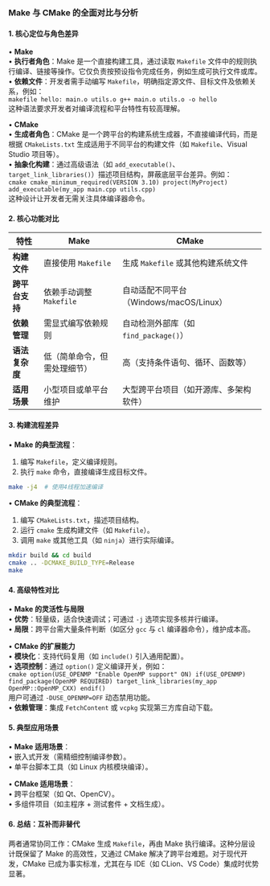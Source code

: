 ### Make 与 CMake 的全面对比与分析

#### 1. **核心定位与角色差异**
• **Make**  
  • **执行者角色**：Make 是一个直接构建工具，通过读取 `Makefile` 文件中的规则执行编译、链接等操作。它仅负责按预设指令完成任务，例如生成可执行文件或库。  
  • **依赖文件**：开发者需手动编写 `Makefile`，明确指定源文件、目标文件及依赖关系，例如：  
    ```makefile
    hello: main.o utils.o
        g++ main.o utils.o -o hello
    ```  
    这种语法要求开发者对编译流程和平台特性有较高理解。

• **CMake**  
  • **生成者角色**：CMake 是一个跨平台的构建系统生成器，不直接编译代码，而是根据 `CMakeLists.txt` 生成适用于不同平台的构建文件（如 `Makefile`、Visual Studio 项目等）。  
  • **抽象化构建**：通过高级语法（如 `add_executable()`、`target_link_libraries()`）描述项目结构，屏蔽底层平台差异。例如：  
    ```cmake
    cmake_minimum_required(VERSION 3.10)
    project(MyProject)
    add_executable(my_app main.cpp utils.cpp)
    ```  
    这种设计让开发者无需关注具体编译器命令。

#### 2. **核心功能对比**
| **特性**              | **Make**                          | **CMake**                          |
|-----------------------|-----------------------------------|------------------------------------|
| **构建文件**          | 直接使用 `Makefile`          | 生成 `Makefile` 或其他构建系统文件 |
| **跨平台支持**        | 依赖手动调整 `Makefile`     | 自动适配不同平台（Windows/macOS/Linux） |
| **依赖管理**          | 需显式编写依赖规则           | 自动检测外部库（如 `find_package()`） |
| **语法复杂度**        | 低（简单命令，但需处理细节） | 高（支持条件语句、循环、函数等）       |
| **适用场景**          | 小型项目或单平台维护     | 大型跨平台项目（如开源库、多架构软件） |

#### 3. **构建流程差异**
• **Make 的典型流程**：  
  1. 编写 `Makefile`，定义编译规则。  
  2. 执行 `make` 命令，直接编译生成目标文件。  
  ```bash
  make -j4  # 使用4线程加速编译
  ```

• **CMake 的典型流程**：  
  1. 编写 `CMakeLists.txt`，描述项目结构。  
  2. 运行 `cmake` 生成构建文件（如 `Makefile`）。  
  3. 调用 `make` 或其他工具（如 `ninja`）进行实际编译。  
  ```bash
  mkdir build && cd build
  cmake .. -DCMAKE_BUILD_TYPE=Release
  make
  ```

#### 4. **高级特性对比**
• **Make 的灵活性与局限**  
  • **优势**：轻量级，适合快速调试；可通过 `-j` 选项实现多核并行编译。  
  • **局限**：跨平台需大量条件判断（如区分 `gcc` 与 `cl` 编译器命令），维护成本高。

• **CMake 的扩展能力**  
  • **模块化**：支持代码复用（如 `include()` 引入通用配置）。  
  • **选项控制**：通过 `option()` 定义编译开关，例如：  
    ```cmake
    option(USE_OPENMP "Enable OpenMP support" ON)
    if(USE_OPENMP)
        find_package(OpenMP REQUIRED)
        target_link_libraries(my_app OpenMP::OpenMP_CXX)
    endif()
    ```  
    用户可通过 `-DUSE_OPENMP=OFF` 动态禁用功能。  
  • **依赖管理**：集成 `FetchContent` 或 `vcpkg` 实现第三方库自动下载。

#### 5. **典型应用场景**
• **Make 适用场景**：  
  • 嵌入式开发（需精细控制编译参数）。  
  • 单平台脚本工具（如 Linux 内核模块编译）。

• **CMake 适用场景**：  
  • 跨平台框架（如 Qt、OpenCV）。  
  • 多组件项目（如主程序 + 测试套件 + 文档生成）。

#### 6. **总结：互补而非替代**
两者通常协同工作：CMake 生成 `Makefile`，再由 Make 执行编译。这种分层设计既保留了 Make 的高效性，又通过 CMake 解决了跨平台难题。对于现代开发，CMake 已成为事实标准，尤其在与 IDE（如 CLion、VS Code）集成时优势显著。